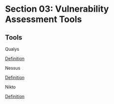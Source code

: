 # Section 03: Vulnerability Assessment Tools

## Tools
Qualys

[Definition](../../definitions/definitions_Q.md#qualys)

Nessus

[Definition](../../definitions/definitions_N.md#nessus)

Nikto

[Definition](../../definitions/definitions_N.md#nikto)
